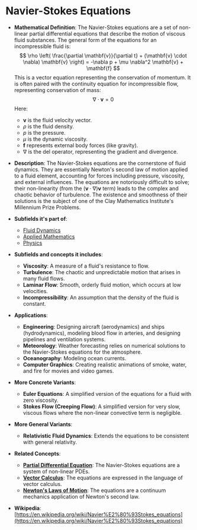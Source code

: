 # Navier-Stokes Equations

- **Mathematical Definition**: The Navier-Stokes equations are a set of non-linear partial differential equations that describe the motion of viscous fluid substances. The general form of the equations for an incompressible fluid is:
$$ \rho \left( \frac{\partial \mathbf{v}}{\partial t} + (\mathbf{v} \cdot \nabla) \mathbf{v} \right) = -\nabla p + \mu \nabla^2 \mathbf{v} + \mathbf{f} $$
  This is a vector equation representing the conservation of momentum. It is often paired with the continuity equation for incompressible flow, representing conservation of mass:
$$ \nabla \cdot \mathbf{v} = 0 $$
  Here:
    - $\mathbf{v}$ is the fluid velocity vector.
    - $\rho$ is the fluid density.
    - $p$ is the pressure.
    - $\mu$ is the dynamic viscosity.
    - $\mathbf{f}$ represents external body forces (like gravity).
    - $\nabla$ is the del operator, representing the gradient and divergence.

- **Description**: The Navier-Stokes equations are the cornerstone of fluid dynamics. They are essentially Newton's second law of motion applied to a fluid element, accounting for forces including pressure, viscosity, and external influences. The equations are notoriously difficult to solve; their non-linearity (from the $(\mathbf{v} \cdot \nabla) \mathbf{v}$ term) leads to the complex and chaotic behavior of turbulence. The existence and smoothness of their solutions is the subject of one of the Clay Mathematics Institute's Millennium Prize Problems.

- **Subfields it's part of**:
    - [Fluid Dynamics](https://en.wikipedia.org/wiki/Fluid_dynamics)
    - [Applied Mathematics](https://en.wikipedia.org/wiki/Applied_mathematics)
    - [Physics](https://en.wikipedia.org/wiki/Physics)

- **Subfields and concepts it includes**:
    - **Viscosity**: A measure of a fluid's resistance to flow.
    - **Turbulence**: The chaotic and unpredictable motion that arises in many fluid flows.
    - **Laminar Flow**: Smooth, orderly fluid motion, which occurs at low velocities.
    - **Incompressibility**: An assumption that the density of the fluid is constant.

- **Applications**:
    - **Engineering**: Designing aircraft (aerodynamics) and ships (hydrodynamics), modeling blood flow in arteries, and designing pipelines and ventilation systems.
    - **Meteorology**: Weather forecasting relies on numerical solutions to the Navier-Stokes equations for the atmosphere.
    - **Oceanography**: Modeling ocean currents.
    - **Computer Graphics**: Creating realistic animations of smoke, water, and fire for movies and video games.

- **More Concrete Variants**:
    - **Euler Equations**: A simplified version of the equations for a fluid with zero viscosity.
    - **Stokes Flow (Creeping Flow)**: A simplified version for very slow, viscous flows where the non-linear convective term is negligible.

- **More General Variants**:
    - **Relativistic Fluid Dynamics**: Extends the equations to be consistent with general relativity.

- **Related Concepts**:
    - **[Partial Differential Equation](../differential_equations/pde.md)**: The Navier-Stokes equations are a system of non-linear PDEs.
    - **[Vector Calculus](../../pure_mathematics/analysis/vector_calculus.md)**: The equations are expressed in the language of vector calculus.
    - **[Newton's Laws of Motion](../../physics/classical_mechanics/newtons_laws.md)**: The equations are a continuum mechanics application of Newton's second law.

- **Wikipedia**: [https://en.wikipedia.org/wiki/Navier%E2%80%93Stokes_equations](https://en.wikipedia.org/wiki/Navier%E2%80%93Stokes_equations)
